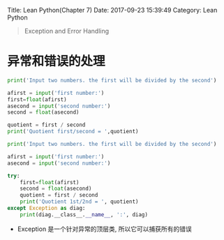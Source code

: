 Title: Lean Python(Chapter 7)
Date: 2017-09-23 15:39:49
Category: Lean Python

> Exception and Error Handling

<!-- more -->

异常和错误的处理
=============

```python
print('Input two numbers. the first will be divided by the second')

afirst = input('first number:')
first=float(afirst)
asecond = input('second number:')
second = float(asecond)

quotient = first / second
print('Quotient first/second = ',quotient)
```

```python
print('Input two numbers. the first will be divided by the second')

afirst = input('first number:')
asecond = input('second number:')

try:
    first=float(afirst)
    second = float(asecond)
    quotient = first / second
    print('Quotient 1st/2nd = ', quotient)
except Exception as diag:
    print(diag.__class__.__name__, ':', diag)
```

* Exception 是一个针对异常的顶层类, 所以它可以捕获所有的错误


